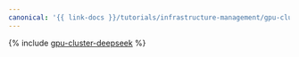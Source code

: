 ```yaml
---
canonical: '{{ link-docs }}/tutorials/infrastructure-management/gpu-cluster-deepseek'
---
```


{% include [gpu-cluster-deepseek](../../_tutorials/infrastructure/gpu-cluster-deepseek.md) %}